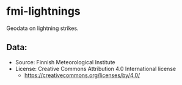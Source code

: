 # fmi-lightnings

Geodata on lightning strikes.

## Data:
- Source: Finnish Meteorological Institute
- License: Creative Commons Attribution 4.0 International license
  - https://creativecommons.org/licenses/by/4.0/
